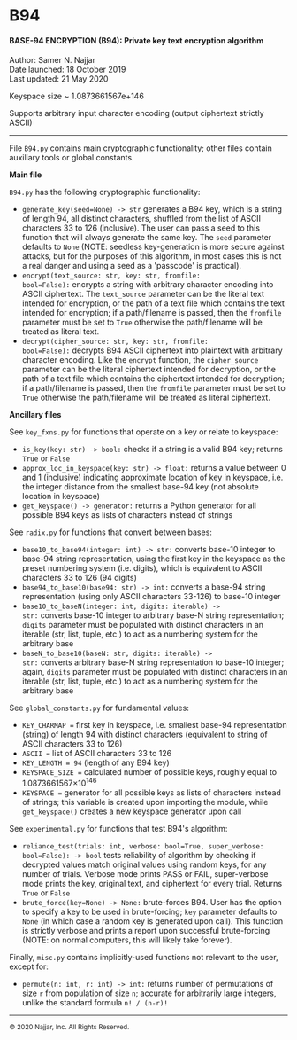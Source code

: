 # B94
#### <b>BASE-94 ENCRYPTION (B94): Private key text encryption algorithm</b>

Author: Samer N. Najjar<br>
Date launched: 18 October 2019<br>
Last updated: 21 May 2020

Keyspace size ~ 1.0873661567e+146

Supports arbitrary input character encoding (output ciphertext strictly ASCII)

---
File <code>B94.py</code> contains main cryptographic functionality; other files contain auxiliary tools or global constants.

<b>Main file</b>

<code>B94.py</code> has the following cryptographic functionality:
* <code>generate_key(seed=None) -> str</code> generates a B94 key, which is a string of length 94, all distinct characters, shuffled from the list of ASCII characters 33 to 126 (inclusive). The user can pass a seed to this function that will always generate the same key. The <code>seed</code> parameter defaults to <code>None</code> (NOTE: seedless key-generation is more secure against attacks, but for the purposes of this algorithm, in most cases this is not a real danger and using a seed as a 'passcode' is practical).
* <code>encrypt(text_source: str, key: str, fromfile: bool=False):</code> encrypts a string with arbitrary character encoding into ASCII ciphertext. The <code>text_source</code> parameter can be the literal text intended for encryption, or the path of a text file which contains the text intended for encryption; if a path/filename is passed, then the <code>fromfile</code> parameter must be set to <code>True</code> otherwise the path/filename will be treated as literal text.
* <code>decrypt(cipher_source: str, key: str, fromfile: bool=False):</code> decrypts B94 ASCII ciphertext into plaintext with arbitrary character encoding. Like the <code>encrypt</code> function, the <code>cipher_source</code> parameter can be the literal ciphertext intended for decryption, or the path of a text file which contains the ciphertext intended for decryption; if a path/filename is passed, then the <code>fromfile</code> parameter must be set to <code>True</code> otherwise the path/filename will be treated as literal ciphertext.

<b>Ancillary files</b>

See <code>key_fxns.py</code> for functions that operate on a key or relate to keyspace:
* <code>is_key(key: str) -> bool:</code> checks if a string is a valid B94 key; returns <code>True</code> or <code>False</code>
* <code>approx_loc_in_keyspace(key: str) -> float:</code> returns a value between 0 and 1 (inclusive) indicating approximate location of key in keyspace, i.e. the integer distance from the smallest base-94 key (not absolute location in keyspace)
* <code>get_keyspace() -> generator:</code> returns a Python generator for all possible B94 keys as lists of characters instead of strings

See <code>radix.py</code> for functions that convert between bases:
* <code>base10_to_base94(integer: int) -> str:</code> converts base-10 integer to base-94 string representation, using the first key in the keyspace as the preset numbering system (i.e. digits), which is equivalent to ASCII characters 33 to 126 (94 digits)
* <code>base94_to_base10(base94: str) -> int:</code> converts a base-94 string representation (using only ASCII characters 33-126) to base-10 integer
* <code>base10_to_baseN(integer: int, digits: iterable) -> str:</code> converts base-10 integer to arbitrary base-N string representation; <code>digits</code> parameter must be populated with distinct characters in an iterable (str, list, tuple, etc.) to act as a numbering system for the arbitrary base
* <code>baseN_to_base10(baseN: str, digits: iterable) -> str:</code> converts arbitrary base-N string representation to base-10 integer; again, <code>digits</code> parameter must be populated with distinct characters in an iterable (str, list, tuple, etc.) to act as a numbering system for the arbitrary base

See <code>global_constants.py</code> for fundamental values:
* <code>KEY_CHARMAP =</code> first key in keyspace, i.e. smallest base-94 representation (string) of length 94 with distinct characters (equivalent to string of ASCII characters 33 to 126)
* <code>ASCII =</code> list of ASCII characters 33 to 126
* <code>KEY_LENGTH = 94</code> (length of any B94 key)
* <code>KEYSPACE_SIZE =</code> calculated number of possible keys, roughly equal to 1.0873661567×10<sup>146</sup>
* <code>KEYSPACE =</code> generator for all possible keys as lists of characters instead of strings; this variable is created upon importing the module, while <code>get_keyspace()</code> creates a new keyspace generator upon call

See <code>experimental.py</code> for functions that test B94's algorithm:
* <code>reliance_test(trials: int, verbose: bool=True, super_verbose: bool=False): -> bool</code> tests reliability of algorithm by checking if decrypted values match original values using random keys, for any number of trials. Verbose mode prints PASS or FAIL, super-verbose mode prints the key, original text, and ciphertext for every trial. Returns <code>True</code> or <code>False</code>
* <code>brute_force(key=None) -> None:</code> brute-forces B94. User has the option to specify a key to be used in brute-forcing; <code>key</code> parameter defaults to <code>None</code> (in which case a random key is generated upon call). This function is strictly verbose and prints a report upon successful brute-forcing (NOTE: on normal computers, this will likely take forever).

Finally, <code>misc.py</code> contains implicitly-used functions not relevant to the user, except for:
* <code>permute(n: int, r: int) -> int:</code> returns number of permutations of size <code>r</code> from population of size <code>n</code>; accurate for arbitrarily large integers, unlike the standard formula <code>n! / (n-r)!</code>

---
<small>© 2020 Najjar, Inc. All Rights Reserved.</small>